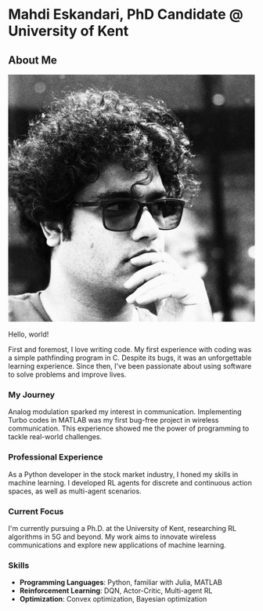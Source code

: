 # Mahdi Eskandari, PhD Candidate @ University of Kent

## About Me

![Profile Picture](me.jpeg)

Hello, world!

First and foremost, I love writing code. My first experience with coding was a simple pathfinding program in C. Despite its bugs, it was an unforgettable learning experience. Since then, I've been passionate about using software to solve problems and improve lives.

### My Journey

Analog modulation sparked my interest in communication. Implementing Turbo codes in MATLAB was my first bug-free project in wireless communication. This experience showed me the power of programming to tackle real-world challenges.

### Professional Experience

As a Python developer in the stock market industry, I honed my skills in machine learning. I developed RL agents for discrete and continuous action spaces, as well as multi-agent scenarios.

### Current Focus

I'm currently pursuing a Ph.D. at the University of Kent, researching RL algorithms in 5G and beyond. My work aims to innovate wireless communications and explore new applications of machine learning.

### Skills

- **Programming Languages**: Python, familiar with Julia, MATLAB
- **Reinforcement Learning**: DQN, Actor-Critic, Multi-agent RL
- **Optimization**: Convex optimization, Bayesian optimization
